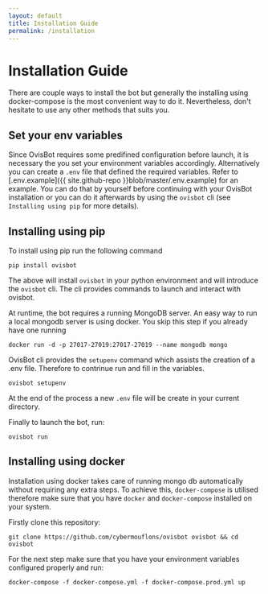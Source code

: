 ```yaml
---
layout: default
title: Installation Guide
permalink: /installation
---
```

# Installation Guide
There are couple ways to install the bot but generally the installing using docker-compose is the most convenient way to do it. Nevertheless, don't hesitate to use any other methods that suits you.

## Set your env variables
Since OvisBot requires some predifined configuration before launch, it is necessary the you set your environment variables accordingly. Alternatively you can create a `.env` file that defined the required variables. Refer to [.env.example]({{ site.github-repo }}blob/master/.env.example) for an example. You can do that by yourself before continuing with your OvisBot installation or you can do it afterwards by using the `ovisbot` cli (see `Installing using pip` for more details).


## Installing using pip

To install using pip run the following command
```
pip install ovisbot
```
The above will install `ovisbot` in your python environment and will introduce the `ovisbot` cli. The cli provides commands to launch and interact with ovisbot.

At runtime, the bot requires a running MongoDB server. An easy way to run a local mongodb server is using docker. You skip this step if you already have one running
```
docker run -d -p 27017-27019:27017-27019 --name mongodb mongo
```

OvisBot cli provides the `setupenv` command which assists the creation of a .env file. Therefore to contrinue run and fill in the variables.

```
ovisbot setupenv
```
At the end of the process a new `.env` file will be create in your current directory. 

Finally to launch the bot, run:
```
ovisbot run
```

## Installing using docker

Installation using docker takes care of running mongo db automatically without requiring any extra steps. To achieve this, `docker-compose` is utilised therefore make sure that you have `docker` and `docker-compose` installed on your system.

Firstly clone this repository:
```
git clone https://github.com/cybermouflons/ovisbot ovisbot && cd ovisbot
```

For the next step make sure that you have your environment variables configured properly and run:
```
docker-compose -f docker-compose.yml -f docker-compose.prod.yml up
```